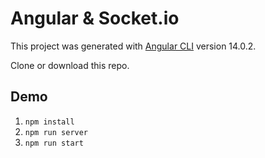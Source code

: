 # Angular & Socket.io

This project was generated with [Angular CLI](https://github.com/angular/angular-cli) version 14.0.2.

Clone or download this repo.

## Demo

1. `npm install`
1. `npm run server`
1. `npm run start`
